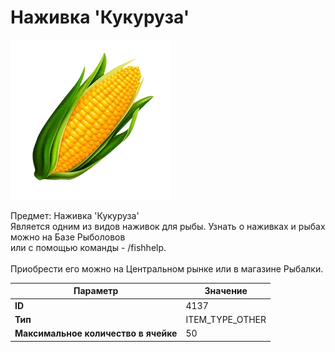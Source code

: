# Наживка 'Кукуруза'

![Item Image](../img/4137.webp?raw=true)

Предмет: Наживка 'Кукуруза'<br>Является одним из видов наживок для рыбы. Узнать о наживках и рыбах можно на Базе Рыболовов<br>или с помощью команды - /fishhelp.<br><br>Приобрести его можно на Центральном рынке или в магазине Рыбалки.


| Параметр | Значение |
|----------|----------|
| **ID** | 4137 |
| **Тип** | ITEM_TYPE_OTHER |
| **Максимальное количество в ячейке** | 50 |

